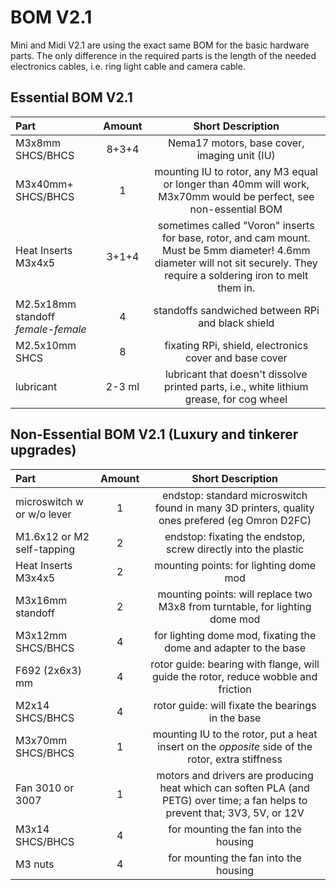 # BOM V2.1

Mini and Midi V2.1 are using the exact same BOM for the basic hardware parts. The only difference in the required parts is the length of the needed electronics cables, i.e. ring light cable and camera cable.

## Essential BOM V2.1

| Part | Amount | Short Description |
| :--- | :---: | :---: |
| M3x8mm SHCS/BHCS | 8+3+4 | Nema17 motors, base cover, imaging unit (IU) |
| M3x40mm+ SHCS/BHCS | 1 | mounting IU to rotor, any M3 equal or longer than 40mm will work, M3x70mm would be perfect, see non-essential BOM |
| Heat Inserts M3x4x5 | 3+1+4 | sometimes called "Voron" inserts for base, rotor, and cam mount. Must be 5mm diameter! 4.6mm diameter will not sit securely. They require a soldering iron to melt them in. |
| M2.5x18mm standoff *female-female* | 4 | standoffs sandwiched between RPi and black shield |
| M2.5x10mm SHCS | 8 | fixating RPi, shield, electronics cover and base cover |
| lubricant | 2-3 ml | lubricant that doesn't dissolve printed parts, i.e., white lithium grease, for cog wheel |

## Non-Essential BOM V2.1 (Luxury and tinkerer upgrades)
| Part | Amount | Short Description |
| :--- | :---: | :---: |
| microswitch w or w/o lever | 1 | endstop: standard microswitch found in many 3D printers, quality ones prefered (eg Omron D2FC) |
| M1.6x12 or M2 self-tapping | 2 | endstop: fixating the endstop, screw directly into the plastic |
| Heat Inserts M3x4x5 | 2 | mounting points: for lighting dome mod |
| M3x16mm standoff | 2 | mounting points: will replace two M3x8 from turntable, for lighting dome mod  |
| M3x12mm SHCS/BHCS | 4 | for lighting dome mod, fixating the dome and adapter to the base |
| F692 (2x6x3) mm | 4 | rotor guide: bearing with flange, will guide the rotor, reduce wobble and friction |
| M2x14 SHCS/BHCS | 4 | rotor guide: will fixate the bearings in the base |
| M3x70mm SHCS/BHCS | 1 | mounting IU to the rotor, put a heat insert on the *opposite* side of the rotor, extra stiffness |
| Fan 3010 or 3007 | 1 | motors and drivers are producing heat which can soften PLA (and PETG) over time; a fan helps to prevent that; 3V3, 5V, or 12V |
| M3x14 SHCS/BHCS | 4 | for mounting the fan into the housing |
| M3 nuts | 4 | for mounting the fan into the housing |